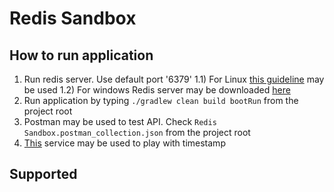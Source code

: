 # Redis Sandbox

## How to run application

1) Run redis server. Use default port '6379'
   1.1) For Linux [this guideline](https://redis.io/topics/quickstart)  may 
   be used
   1.2) For windows Redis server may be downloaded [here](https://github.com/dmajkic/redis/downloads) 
2) Run application by typing `./gradlew clean build bootRun` from the 
   project root
3) Postman may be used to test API. Check `Redis Sandbox.postman_collection.json` 
   from the project root
4) [This](https://www.epochconverter.com/) service may be used to play with 
   timestamp

## Supported
